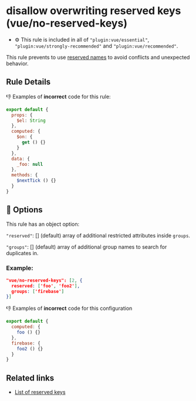 # disallow overwriting reserved keys (vue/no-reserved-keys)

- :gear: This rule is included in all of `"plugin:vue/essential"`, `"plugin:vue/strongly-recommended"` and `"plugin:vue/recommended"`.

This rule prevents to use [reserved names](https://github.com/vuejs/eslint-plugin-vue/blob/master/lib/utils/vue-reserved.json) to avoid conflicts and unexpected behavior.

## Rule Details

:-1: Examples of **incorrect** code for this rule:

```js
export default {
  props: {
    $el: String
  },
  computed: {
    $on: {
      get () {}
    }
  },
  data: {
    _foo: null
  },
  methods: {
    $nextTick () {}
  }
}
```

## :wrench: Options

This rule has an object option:

`"reserved"`: [] (default) array of additional restricted attributes inside `groups`.

`"groups"`: [] (default) array of additional group names to search for duplicates in.

### Example:

``` json
"vue/no-reserved-keys": [2, {
  reserved: ['foo', 'foo2'],
  groups: ['firebase']
}]
```

:-1: Examples of **incorrect** code for this configuration

```js
export default {
  computed: {
    foo () {}
  },
  firebase: {
    foo2 () {}
  }
}
```

## Related links

- [List of reserved keys](https://github.com/vuejs/eslint-plugin-vue/blob/master/lib/utils/vue-reserved.json)
